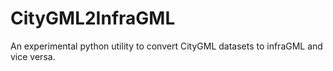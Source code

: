 # CityGML2InfraGML
An experimental python utility to convert CityGML datasets to infraGML and vice versa.
